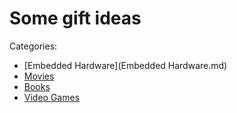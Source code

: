 Some gift ideas
===============

Categories:
- [Embedded Hardware](Embedded Hardware.md)
- [Movies](Movies.md)
- [Books](Books.md)
- [Video Games](VideoGames.md)
